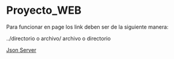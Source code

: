 # Proyecto_WEB

Para funcionar en page los link deben ser de la siguiente manera:

../directorio o archivo/ archivo o directorio

[Json Server](https://github.com/typicode/json-server)